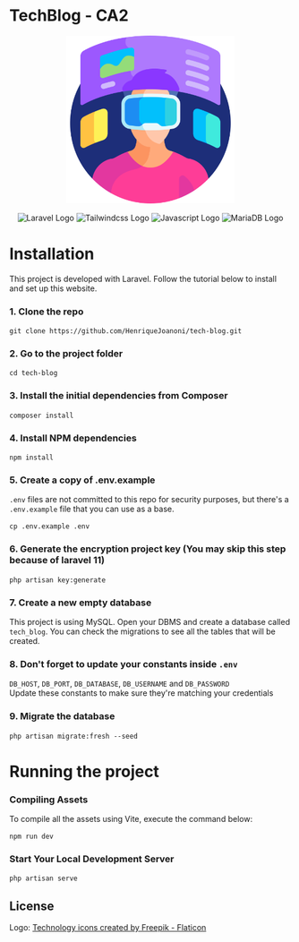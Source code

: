 # TechBlog - CA2

<p align="center">
    <img src="resources/img/virtual-reality.png" alt="Virtual Reality" width="300" />
</p>
<p align="center">
    <img src="https://img.shields.io/badge/laravel-%23FF2D20.svg?style=for-the-badge&logo=laravel&logoColor=white" alt="Laravel Logo"/> 
    <img src="https://img.shields.io/badge/tailwindcss-%2338B2AC.svg?style=for-the-badge&logo=tailwind-css&logoColor=white" alt="Tailwindcss Logo"/> 
    <img src="https://img.shields.io/badge/javascript-%23323330.svg?style=for-the-badge&logo=javascript&logoColor=%23F7DF1E" alt="Javascript Logo"/>
    <img src="https://img.shields.io/badge/MariaDB-003545?style=for-the-badge&logo=mariadb&logoColor=white" alt="MariaDB Logo"/> 
</p>

# Installation

This project is developed with Laravel. Follow the tutorial below to install and set up this website.

### 1. Clone the repo

```
git clone https://github.com/HenriqueJoanoni/tech-blog.git
```

### 2. Go to the project folder

```
cd tech-blog
```

### 3. Install the initial dependencies from Composer

```
composer install
```

### 4. Install NPM dependencies

```
npm install
```

### 5. Create a copy of .env.example

`.env` files are not committed to this repo for security purposes, but there's a `.env.example` file that you can use as a base.

```
cp .env.example .env
```

### 6. Generate the encryption project key (You may skip this step because of laravel 11)

```
php artisan key:generate
```

### 7. Create a new empty database

This project is using MySQL. Open your DBMS and create a database called `tech_blog`. 
You can check the migrations to see all the tables that will be created.

### 8. Don't forget to update your constants inside `.env`

`DB_HOST`, `DB_PORT`, `DB_DATABASE`, `DB_USERNAME` and `DB_PASSWORD`<br>
Update these constants to make sure they're matching your credentials

### 9. Migrate the database

```
php artisan migrate:fresh --seed
```

# Running the project

### Compiling Assets

To compile all the assets using Vite, execute the command below:

```
npm run dev
```

### Start Your Local Development Server

```
php artisan serve
```

## License

Logo: <a href="https://www.flaticon.com/free-icons/technology" title="technology icons">Technology icons created by
Freepik - Flaticon</a>
